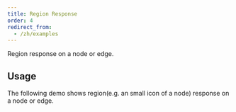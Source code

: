 ```yaml
---
title: Region Response
order: 4
redirect_from:
  - /zh/examples
---
```


Region response on a node or edge.

## Usage

The following demo shows region(e.g. an small icon of a node) response on a node or edge.